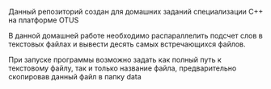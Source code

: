 Данный репозиторий создан для домашних заданий специализации C++ на платформе OTUS

В данной домашней работе необходимо распараллелить подсчет слов в текстовых файлах и вывести десять самых встречающихся файлов.

При запуске программы возможно задать как полный путь к текстовому файлу, так и только название файла, предварительно скопировав данный файл в папку data

